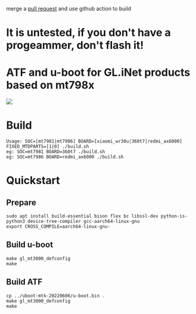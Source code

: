 merge a [pull request](https://github.com/hanwckf/bl-mt798x/pull/2) and use github action to build  
# It is **untested**, if you don't have a progeammer, don't flash it!  
# ATF and u-boot for GL.iNet products based on mt798x

![](/u-boot.gif)

# Build
```
Usage: SOC=[mt7981|mt7986] BOARD=[xiaomi_wr30u|360t7|redmi_ax6000] FIXED_MTDPARTS=[1|0] ./build.sh
eg: SOC=mt7981 BOARD=360t7 ./build.sh
eg: SOC=mt7986 BOARD=redmi_ax6000 ./build.sh
```

# Quickstart

## Prepare

	sudo apt install build-essential bison flex bc libssl-dev python-is-python3 device-tree-compiler gcc-aarch64-linux-gnu
	export CROSS_COMPILE=aarch64-linux-gnu-

## Build u-boot

	make gl_mt3000_defconfig
	make

## Build ATF

	cp ../uboot-mtk-20220606/u-boot.bin .
	make gl_mt3000_defconfig
	make
